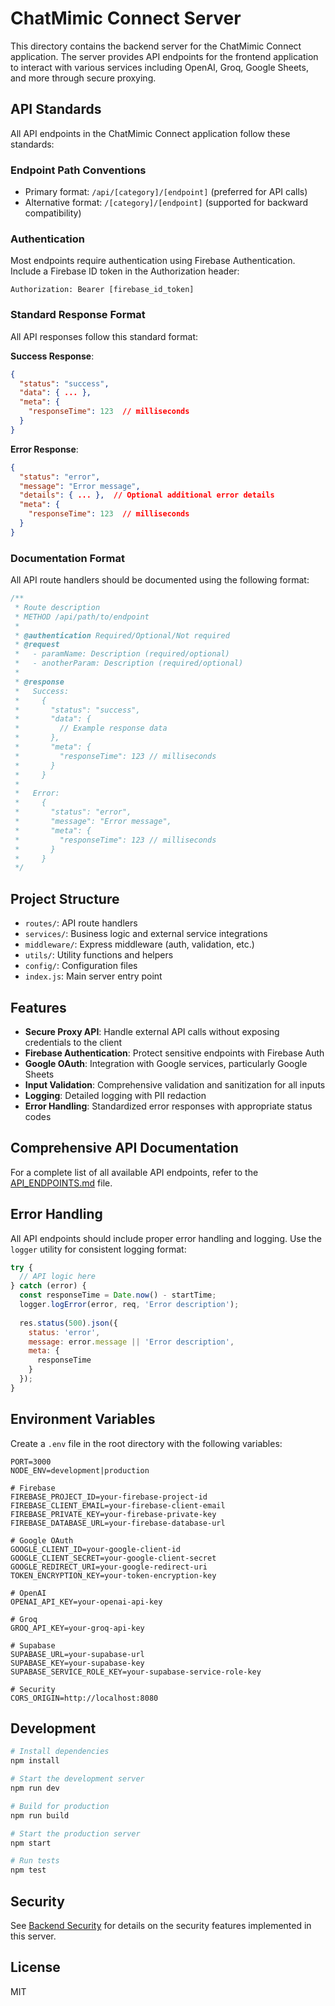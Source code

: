 # ChatMimic Connect Server

This directory contains the backend server for the ChatMimic Connect application. The server provides API endpoints for the frontend application to interact with various services including OpenAI, Groq, Google Sheets, and more through secure proxying.

## API Standards

All API endpoints in the ChatMimic Connect application follow these standards:

### Endpoint Path Conventions

- Primary format: `/api/[category]/[endpoint]` (preferred for API calls)
- Alternative format: `/[category]/[endpoint]` (supported for backward compatibility)

### Authentication

Most endpoints require authentication using Firebase Authentication. Include a Firebase ID token in the Authorization header:

```
Authorization: Bearer [firebase_id_token]
```

### Standard Response Format

All API responses follow this standard format:

**Success Response**:
```json
{
  "status": "success",
  "data": { ... },
  "meta": {
    "responseTime": 123  // milliseconds
  }
}
```

**Error Response**:
```json
{
  "status": "error",
  "message": "Error message",
  "details": { ... },  // Optional additional error details
  "meta": {
    "responseTime": 123  // milliseconds
  }
}
```

### Documentation Format

All API route handlers should be documented using the following format:

```javascript
/**
 * Route description
 * METHOD /api/path/to/endpoint
 * 
 * @authentication Required/Optional/Not required
 * @request
 *   - paramName: Description (required/optional)
 *   - anotherParam: Description (required/optional)
 * 
 * @response
 *   Success:
 *     {
 *       "status": "success",
 *       "data": {
 *         // Example response data
 *       },
 *       "meta": {
 *         "responseTime": 123 // milliseconds
 *       }
 *     }
 *   
 *   Error:
 *     {
 *       "status": "error",
 *       "message": "Error message",
 *       "meta": {
 *         "responseTime": 123 // milliseconds
 *       }
 *     }
 */
```

## Project Structure

- `routes/`: API route handlers
- `services/`: Business logic and external service integrations
- `middleware/`: Express middleware (auth, validation, etc.)
- `utils/`: Utility functions and helpers
- `config/`: Configuration files
- `index.js`: Main server entry point

## Features

- **Secure Proxy API**: Handle external API calls without exposing credentials to the client
- **Firebase Authentication**: Protect sensitive endpoints with Firebase Auth
- **Google OAuth**: Integration with Google services, particularly Google Sheets
- **Input Validation**: Comprehensive validation and sanitization for all inputs
- **Logging**: Detailed logging with PII redaction
- **Error Handling**: Standardized error responses with appropriate status codes

## Comprehensive API Documentation

For a complete list of all available API endpoints, refer to the [API_ENDPOINTS.md](./API_ENDPOINTS.md) file.

## Error Handling

All API endpoints should include proper error handling and logging. Use the `logger` utility for consistent logging format:

```javascript
try {
  // API logic here
} catch (error) {
  const responseTime = Date.now() - startTime;
  logger.logError(error, req, 'Error description');
  
  res.status(500).json({
    status: 'error',
    message: error.message || 'Error description',
    meta: {
      responseTime
    }
  });
}
```

## Environment Variables

Create a `.env` file in the root directory with the following variables:

```
PORT=3000
NODE_ENV=development|production

# Firebase
FIREBASE_PROJECT_ID=your-firebase-project-id
FIREBASE_CLIENT_EMAIL=your-firebase-client-email
FIREBASE_PRIVATE_KEY=your-firebase-private-key
FIREBASE_DATABASE_URL=your-firebase-database-url

# Google OAuth
GOOGLE_CLIENT_ID=your-google-client-id
GOOGLE_CLIENT_SECRET=your-google-client-secret
GOOGLE_REDIRECT_URI=your-google-redirect-uri
TOKEN_ENCRYPTION_KEY=your-token-encryption-key

# OpenAI
OPENAI_API_KEY=your-openai-api-key

# Groq
GROQ_API_KEY=your-groq-api-key

# Supabase
SUPABASE_URL=your-supabase-url
SUPABASE_KEY=your-supabase-key
SUPABASE_SERVICE_ROLE_KEY=your-supabase-service-role-key

# Security
CORS_ORIGIN=http://localhost:8080
```

## Development

```bash
# Install dependencies
npm install

# Start the development server
npm run dev

# Build for production
npm run build

# Start the production server
npm start

# Run tests
npm test
```

## Security

See [Backend Security](../docs/backend_security.md) for details on the security features implemented in this server.

## License

MIT 